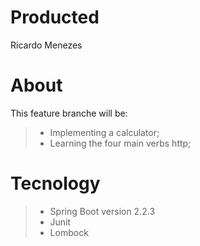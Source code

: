 # Producted

Ricardo Menezes

# About
This feature branche will be:
> * Implementing a calculator;
> * Learning the four main verbs http;


# Tecnology
> * Spring Boot version 2.2.3
> * Junit
> * Lombock
